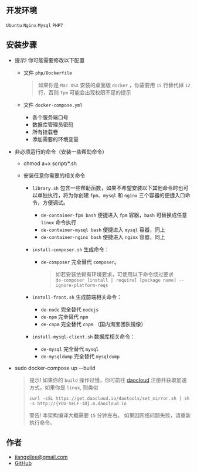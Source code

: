 ## 开发环境

`Ubuntu` `Nginx` `Mysql` `PHP7`

## 安装步骤

* 提示! 你可能需要修改以下配置
    
    * 文件 `php/Dockerfile`
    
        > 如果你是 `Mac OSX` 安装的桌面版 `docker` ，你需要用 `15` 行替代掉 `12` 行，否则 `fpm` 可能会出现权限不足的提示
    
    * 文件 `docker-compose.yml`
    
        * 各个服务端口号
        * 数据库管理员密码
        * 所有挂载卷
        * 添加需要的环境变量
        
* 非必须运行的命令（安装一些帮助命令）

    * chmod a+x script/*.sh
    * 安装任意你需要的相关命令
    
        * `library.sh` 包含一些帮助函数，如果不希望安装以下其他命令时也可以单独执行，将为你创建 `fpm`、`mysql` 和 `nginx` 三个容器的便捷入口命令，方便调试。
        
            * `de-container-fpm bash` 便捷进入 `fpm` 容器，`bash` 可替换成任意 `linux` 命令执行
            * `de-container-mysql bash` 便捷进入 `mysql` 容器，同上
            * `de-container-nginx bash` 便捷进入 `nginx` 容器，同上
        
        * `install-composer.sh` 生成命令：
        
            * `de-composer` 完全替代 `composer`。
            
                > 如若安装依赖有环境要求，可使用以下命令绕过要求  
                > `de-composer [install | require] [package name] --ignore-platform-reqs`
        
        * `install-front.sh` 生成前端相关命令：
            
            * `de-node` 完全替代 `nodejs`
            * `de-npm` 完全替代 `npm`
            * `de-cnpm` 完全替代 `cnpm` （国内淘宝团队镜像）
        
        * `install-mysql-client.sh` 数据库相关命令：
        
            * `de-mysql` 完全替代 `mysql`
            * `de-mysqldump` 完全替代 `mysqldump`

* sudo docker-compose up --build

    > 提示! 如果你的 `build` 操作过慢，你可前往 [daocloud](https://www.daocloud.io) 注册并获取加速方式，如果你是 `linux`, 则类似
    >
    > ```
    > curl -sSL https://get.daocloud.io/daotools/set_mirror.sh | sh -s http://{YOU-SELF-ID}.m.daocloud.io
    > ```
    >
    > 警告! 本架构编译大概需要 `15` 分钟左右。
    > 如果因网络问题失败，请重新执行命令。

## 作者

* jiangxilee@gmail.com
* [GitHub](https://github.com/jtleon)

